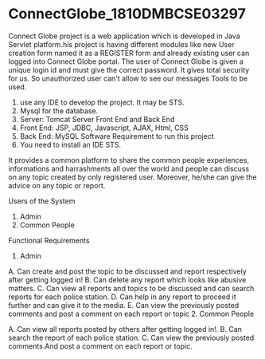 # ConnectGlobe_1810DMBCSE03297


Connect Globe project is a web application which is developed in Java Servlet platform.his project is having different modules like new User creation form named it as a REGISTER form and already existing user can logged into Connect Globe portal. The user of Connect Globe is given a unique login id and must give the correct password. It gives total security for us. So unauthorized user can't allow to see our messages Tools to be used.
1.  use any IDE to develop the project. It may be STS.
2.  Mysql for the database.
3.  Server: Tomcat Server Front End and Back End
4.  Front End: JSP, JDBC, Javascript, AJAX, Html, CSS
5.  Back End: MySQL Software Requirement to run this project
6.  You need to install an IDE STS.

It provides a common platform to share the common people experiences, informations and harrashments all over the world and people can discuss on any topic created by only registered user. Moreover, he/she can give the advice on any topic or report.

Users of the System
1.  Admin
2.  Common People

Functional Requirements

1. Admin

  A.  Can create and post the topic to be discussed and report respectively after getting logged in!
  B.  Can delete any report which looks like abusive matters.
  C.  Can view all reports and topics to be discussed and can search reports for each police station.
  D.  Can help in any report to proceed it further and can give it to the media.
  E.  Can view the previously posted comments and post a comment on each report or topic
2. Common People

  A.  Can view all reports posted by others after getting logged in!.
  B.  Can search the report of each police station.
  C.  Can view the previously posted comments.And post a comment on each report or topic.
  
